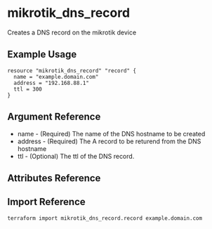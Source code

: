 # mikrotik_dns_record

Creates a DNS record on the mikrotik device

## Example Usage

```hcl
resource "mikrotik_dns_record" "record" {
  name = "example.domain.com"
  address = "192.168.88.1"
  ttl = 300
}
```

## Argument Reference
* name - (Required) The name of the DNS hostname to be created
* address - (Required) The A record to be returend from the DNS hostname
* ttl - (Optional) The ttl of the DNS record.

## Attributes Reference

## Import Reference

```bash
terraform import mikrotik_dns_record.record example.domain.com
```
